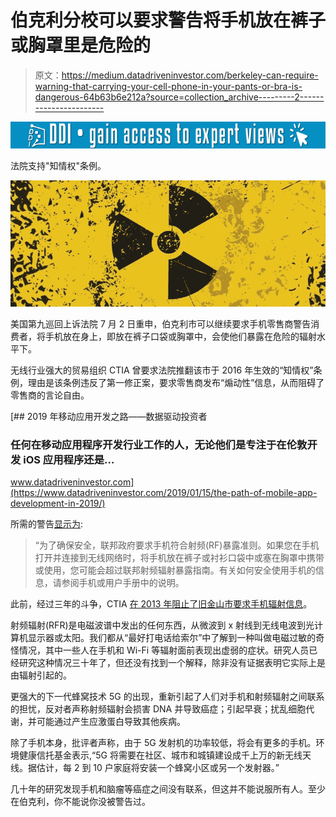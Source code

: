 # 伯克利分校可以要求警告将手机放在裤子或胸罩里是危险的

> 原文：<https://medium.datadriveninvestor.com/berkeley-can-require-warning-that-carrying-your-cell-phone-in-your-pants-or-bra-is-dangerous-64b63b6e212a?source=collection_archive---------2----------------------->

[![](img/cdc2a2b8105c682fde4fbe49b2fb22df.png)](http://www.track.datadriveninvestor.com/1B9E)

法院支持"知情权"条例。

![](img/61bee6e2318de3fde4de1a8672041937.png)

美国第九巡回上诉法院 7 月 2 日重申，伯克利市可以继续要求手机零售商警告消费者，将手机放在身上，即放在裤子口袋或胸罩中，会使他们暴露在危险的辐射水平下。

无线行业强大的贸易组织 CTIA 曾要求法院推翻该市于 2016 年生效的“知情权”条例，理由是该条例违反了第一修正案，要求零售商发布“煽动性”信息，从而阻碍了零售商的言论自由。

[](https://www.datadriveninvestor.com/2019/01/15/the-path-of-mobile-app-development-in-2019/) [## 2019 年移动应用开发之路——数据驱动投资者

### 任何在移动应用程序开发行业工作的人，无论他们是专注于在伦敦开发 iOS 应用程序还是…

www.datadriveninvestor.com](https://www.datadriveninvestor.com/2019/01/15/the-path-of-mobile-app-development-in-2019/) 

所需的警告[显示为](https://www.codepublishing.com/CA/Berkeley/html/Berkeley09/Berkeley0996/Berkeley0996030.html):

> “为了确保安全，联邦政府要求手机符合射频(RF)暴露准则。如果您在手机打开并连接到无线网络时，将手机放在裤子或衬衫口袋中或塞在胸罩中携带或使用，您可能会超过联邦射频辐射暴露指南。有关如何安全使用手机的信息，请参阅手机或用户手册中的说明。

此前，经过三年的斗争，CTIA [在 2013 年阻止了旧金山市要求手机辐射信息](https://www.cnet.com/news/san-francisco-finally-kills-cell-phone-radiation-law/)。

射频辐射(RFR)是电磁波谱中发出的任何东西，从微波到 x 射线到无线电波到光计算机显示器或太阳。我们都从“最好打电话给索尔”中了解到一种叫做电磁过敏的奇怪情况，其中一些人在手机和 Wi-Fi 等辐射面前表现出虚弱的症状。研究人员已经研究这种情况三十年了，但还没有找到一个解释，除非没有证据表明它实际上是由辐射引起的。

更强大的下一代蜂窝技术 5G 的出现，重新引起了人们对手机和射频辐射之间联系的担忧，反对者声称射频辐射会损害 DNA 并导致癌症；引起早衰；扰乱细胞代谢，并可能通过产生应激蛋白导致其他疾病。

除了手机本身，批评者声称，由于 5G 发射机的功率较低，将会有更多的手机。环境健康信托基金表示,“5G 将需要在社区、城市和城镇建设成千上万的新无线天线。据估计，每 2 到 10 户家庭将安装一个蜂窝小区或另一个发射器。”

几十年的研究发现手机和脑瘤等癌症之间没有联系，但这并不能说服所有人。至少在伯克利，你不能说你没被警告过。
